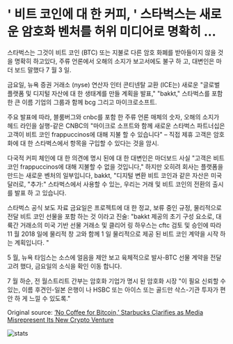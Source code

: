 # ' 비트 코인에 대 한 커피, ' 스타벅스는 새로운 암호화 벤처를 허위 미디어로 명확히 ...

스타벅스는 그것이 비트 코인 (BTC) 또는 지불로 다른 암호 화폐를 받아들이지 않을 것을 명확히 하고있다, 주류 언론에서 오해의 소지가 보고서에도 불구 하 고, 대변인은 마 더 보드 말했다 7 월 3 일.

금요일, 뉴욕 증권 거래소 (nyse) 연산자 인터 콘티넨탈 교환 (ICE는) 새로운 "글로벌 플랫폼 및 디지털 자산에 대 한 생태계를 만들 계획을 발표," "bakkt," 스타벅스를 포함 한 큰 이름 기업의 그룹과 함께 bcg 그리고 마이크로소프트.

주요 발표에 따라, 블룸버그와 cnbc를 포함 한 주류 언론 매체의 숫자, 오해의 소지가 헤드 라인을 실행-같은 CNBC의 "마이크로 소프트와 함께 새로운 스타벅스 파트너십은 고객이 비트 코인 frappuccinos에 대해 지불 할 수 있습니다" – 직접 제휴 고객은 암호화에 대 한 스타벅스에서 항목을 구입할 수 있다는 것을 암시.

다국적 커피 체인에 대 한 의견에 명시 된에 대 한 대변인은 마더보드 사실 "고객은 비트 코인 frappuccinos에 대해 지불할 수 없을 것입니다," 하지만 오히려 회사는 플랫폼을 만드는 새로운 벤처의 일부입니다, bakkt, "디지털 변환 비트 코인과 같은 자산은 미국 달러로, "추가:" 스타벅스에서 사용할 수 있는, 우리는 거래 및 비트 코인의 전환의 출시를 발표 하 고 있습니다.

스타벅스 공식 보도 자료 금요일은 프로젝트에 대 한 정교, 보류 중인 규정, 물리적으로 전달 비트 코인 선물을 포함 하는 것 이라고 진술: "bakkt 제공의 초기 구성 요소로, 대륙간 거래소의 미국 기반 선물 거래소 및 클리어 링 하우스는 cftc 검토 및 승인에 따라 11 월 2018 일에 물리적 창 고와 함께 1 일 물리적으로 제공 된 비트 코인 계약을 시작 하는 계획입니다. "

5 월, 뉴욕 타임스는 소스에 얼음을 제안 보고 육체적으로 발사-BTC 선물 계약을 전달 고려 했다, 금요일의 소식을 확인 이동 합니다.

7 월 하순, 전 월스트리트 간부는 암호화 기업가 명시 된 암호화 시장 "이 필요 신뢰할 수 있는, 이름 후견인-일본 은행이 나 HSBC 또는 아이스 또는 골드만 삭스-기관 투자가 편안 하 게 느낄 수 있도록."

Original source: [‘No Coffee for Bitcoin,’ Starbucks Clarifies as Media Misrepresent Its New Crypto Venture](https://cointelegraph.com/news/no-coffee-for-bitcoin-starbucks-clarifies-as-media-misrepresent-its-new-crypto-venture)

![stats](https://c.statcounter.com/11760860/0/a89fa40b/1/ "stats")